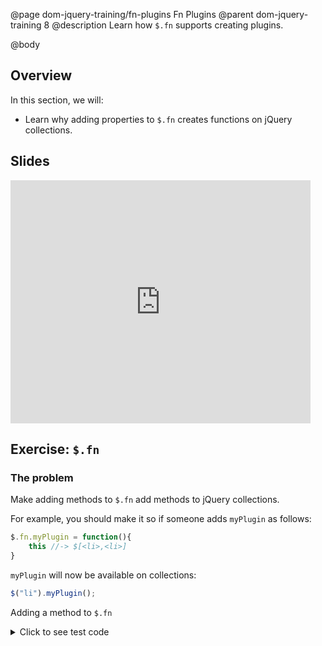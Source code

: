 @page dom-jquery-training/fn-plugins Fn Plugins
@parent dom-jquery-training 8
@description Learn how `$.fn` supports creating plugins.

@body


## Overview

In this section, we will:

- Learn why adding properties to `$.fn` creates
  functions on jQuery collections.

## Slides

<iframe src="https://docs.google.com/presentation/d/e/2PACX-1vREXUyrOD4QZr4jCHLaJoLceHH8jxVXSLwXnPVrkqi959816CqAYJ3O--gNgueasoNwbtyCnJd4EuC5/embed?start=false&loop=false&delayms=3000" frameborder="0" width="480" height="389" allowfullscreen="true" mozallowfullscreen="true" webkitallowfullscreen="true"></iframe>

## Exercise: `$.fn`


### The problem

Make adding methods to `$.fn` add methods to
jQuery collections.  


For example, you should
make it so if someone adds `myPlugin` as follows:

```js
$.fn.myPlugin = function(){
    this //-> $[<li>,<li>]
}
```

`myPlugin` will now be available on collections:

```js
$("li").myPlugin();
```


Adding a method to `$.fn`

<details>
<summary>Click to see test code</summary>
```js
QUnit.test("$.fn", function(){
	expect(2);

	var div = document.createElement("div");

	$.fn.myPlugin = function(){
		QUnit.equal(this.length, 1);
		QUnit.equal(this[0], div);
	};

	$([div]).myPlugin();

});
```
</details>

Use the following CodePen to complete this exercise:

@sourceref ./7-events-part-2-end.html
@codepen
@highlight 77-78,only



### What you need to know

- `$.fn` is an alias for the collection's constructor's prototype.

### The solution

@sourceref ./8-fn-plugins-end.html
@codepen
@highlight 78,only
